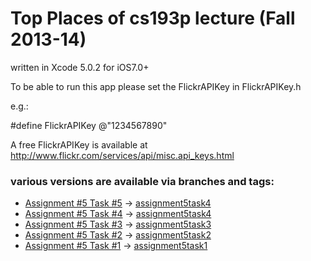 # Top Places of cs193p lecture (Fall 2013-14)

written in Xcode 5.0.2 for iOS7.0+


To be able to run this app please set the FlickrAPIKey in FlickrAPIKey.h

e.g.:

\#define FlickrAPIKey @"1234567890"

A free FlickrAPIKey is available at
   http://www.flickr.com/services/api/misc.api_keys.html


### various versions are available via branches and tags:

+ [Assignment #5 Task #5](http://cs193p.m2m.at/cs193p-assignment-5-task-5-fall-2013-14/) -> [assignment5task4](https://github.com/m2mtech/topplaces-2013-14/tree/assignment5task5)
+ [Assignment #5 Task #4](http://cs193p.m2m.at/cs193p-assignment-5-task-4-fall-2013-14/) -> [assignment5task4](https://github.com/m2mtech/topplaces-2013-14/tree/assignment5task4)
+ [Assignment #5 Task #3](http://cs193p.m2m.at/cs193p-assignment-5-task-3-fall-2013-14/) -> [assignment5task3](https://github.com/m2mtech/topplaces-2013-14/tree/assignment5task3)
+ [Assignment #5 Task #2](http://cs193p.m2m.at/cs193p-assignment-5-task-2-fall-2013-14/) -> [assignment5task2](https://github.com/m2mtech/topplaces-2013-14/tree/assignment5task2)
+ [Assignment #5 Task #1](http://cs193p.m2m.at/cs193p-assignment-5-task-1-fall-2013-14/) -> [assignment5task1](https://github.com/m2mtech/topplaces-2013-14/tree/assignment5task1)

